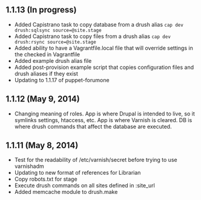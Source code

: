 ## 1.1.13 (In progress)
- Added Capistrano task to copy database from a drush alias `cap dev drush:sqlsync source=@site.stage`
- Added Capistrano task to copy files from a drush alias `cap dev drush:rsync source=@site.stage`
- Added ability to have a Vagrantfile.local file that will override settings in the checked in Vagrantfile
- Added example drush alias file
- Added post-provision example script that copies configuration files and drush aliases if they exist
- Updating to 1.1.17 of puppet-forumone

## 1.1.12 (May 9, 2014)
- Changing meaning of roles. App is where Drupal is intended to live, so it symlinks settings, htaccess, etc. App is where Varnish is cleared. DB is where drush commands that affect the database are executed.

## 1.1.11 (May 8, 2014)
- Test for the readability of /etc/varnish/secret before trying to use varnishadm
- Updating to new format of references for Librarian
- Copy robots.txt for stage
- Execute drush commands on all sites defined in :site_url
- Added memcache module to drush.make
